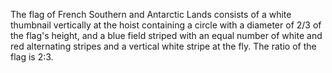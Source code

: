The flag of French Southern and Antarctic Lands consists of a white thumbnail vertically at the hoist containing a circle with a diameter of 2/3 of the flag's height, and a blue field striped with an equal number of white and red alternating stripes and a vertical white stripe at the fly. The ratio of the flag is 2:3.